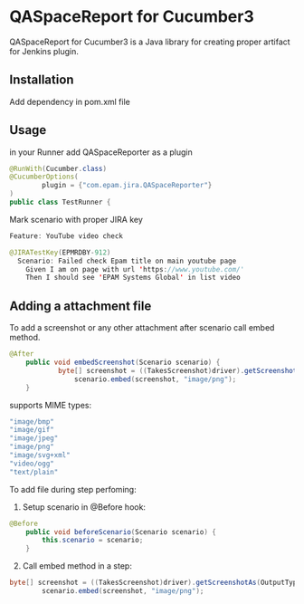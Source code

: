 # QASpaceReport for Cucumber3

QASpaceReport for Cucumber3 is a Java library for creating proper artifact for Jenkins plugin.

## Installation

Add dependency in pom.xml file

## Usage

in your Runner add QASpaceReporter as a plugin
```java
@RunWith(Cucumber.class)
@CucumberOptions(
        plugin = {"com.epam.jira.QASpaceReporter"}
)
public class TestRunner {
```

Mark scenario with proper JIRA key

```java
Feature: YouTube video check

@JIRATestKey(EPMRDBY-912)
  Scenario: Failed check Epam title on main youtube page
    Given I am on page with url 'https://www.youtube.com/'
    Then I should see 'EPAM Systems Global' in list video
```

## Adding a attachment file
To add a screenshot or any other attachment after scenario call embed method.
```java
@After
    public void embedScreenshot(Scenario scenario) {
            byte[] screenshot = ((TakesScreenshot)driver).getScreenshotAs(OutputType.BYTES);
                scenario.embed(screenshot, "image/png");
    }
```
supports MIME types:
```java
"image/bmp"
"image/gif"
"image/jpeg"
"image/png"
"image/svg+xml"
"video/ogg"
"text/plain"
```
To add file during step perfoming:
1. Setup scenario in @Before hook:
```java
@Before
    public void beforeScenario(Scenario scenario) {
        this.scenario = scenario;
    }
```
2. Call embed method in a step:
```java
byte[] screenshot = ((TakesScreenshot)driver).getScreenshotAs(OutputType.BYTES);
        scenario.embed(screenshot, "image/png");
```


